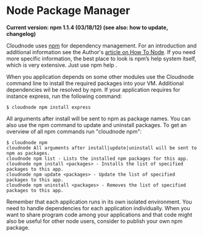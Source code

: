 # Node Package Manager

__Current version: npm 1.1.4 (03/18/12) (see also: how to update, changelog)__

Cloudnode uses <span class="external">[npm](http://npmjs.org/)</span> for dependency management. For an introduction and additional information see the Author's <span class="external">[article on How To Node](http://howtonode.org/introduction-to-npm)</span>. If you need more specific information, the best place to look is npm’s help system itself, which is very extensive. Just use npm help <topic>.

When you application depends on some other modules use the Cloudnode command line to install the required packages into your VM. Additional dependencies wil be resolved by npm. If your application requires for instance express, run the following command:

    $ cloudnode npm install express

All arguments after install will be sent to npm as package names. You can also use the npm command to update and uninstall packages. To get an overview of all npm commands run "cloudnode npm":

    $ cloudnode npm
    cloudnode All arguments after install|update|uninstall will be sent to npm as packages.
    cloudnode npm list - Lists the installed npm packages for this app.
    cloudnode npm install <packages> - Installs the list of specified packages to this app.
    cloudnode npm update <packages> - Update the list of specified packages to this app.
    cloudnode npm uninstall <packages> - Removes the list of specified packages to this app.

Remember that each application runs in its own isolated environment. You need to handle dependencies for each application individually. When you want to share program code among your applications and that code might also be useful for other node users, consider to publish your own npm package.
